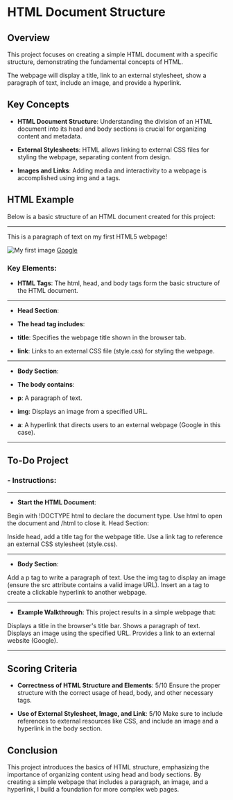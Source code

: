 # HTML Document Structure

## Overview

This project focuses on creating a simple HTML document with a specific structure, demonstrating the fundamental concepts of HTML. 

The webpage will display a title, link to an external stylesheet, show a paragraph of text, include an image, and provide a hyperlink.

## Key Concepts
- **HTML Document Structure**: Understanding the division of an HTML document into its head and body sections is crucial for organizing content and metadata.

- **External Stylesheets**: HTML allows linking to external CSS files for styling the webpage, separating content from design.

- **Images and Links**: Adding media and interactivity to a webpage is accomplished using img and a tags.

## HTML Example
Below is a basic structure of an HTML document created for this project:

---

<html>
<head>
  <title>My First Webpage</title>
  <link rel="stylesheet" type="text/css" href="style.css">
</head>
<body>
  <p>This is a paragraph of text on my first HTML5 webpage!</p>
  <img src="https://www.example.com/image.jpg" alt="My first image">
  <a href="https://www.google.com">Google</a>
</body>
</html>

### Key Elements:
- **HTML Tags**: The html, head, and body tags form the basic structure of the HTML document.
---
- **Head Section**:<br>
- **The head tag includes**:

- **title**: Specifies the webpage title shown in the browser tab.
- **link**: Links to an external CSS file (style.css) for styling the webpage.
---
- **Body Section**: <br>
- **The body contains**:

- **p**: A paragraph of text.
- **img**: Displays an image from a specified URL.
- **a**: A hyperlink that directs users to an external webpage (Google in this case).
---

## To-Do Project
### - **Instructions**:
---
- **Start the HTML Document**:

Begin with !DOCTYPE html to declare the document type.
Use html to open the document and /html to close it.
Head Section:

Inside head, add a title tag for the webpage title.
Use a link tag to reference an external CSS stylesheet (style.css).

---
- **Body Section**:

Add a p tag to write a paragraph of text.
Use the img tag to display an image (ensure the src attribute contains a valid image URL).
Insert an a tag to create a clickable hyperlink to another webpage.

---
- **Example Walkthrough**:
This project results in a simple webpage that:

Displays a title in the browser's title bar.
Shows a paragraph of text.
Displays an image using the specified URL.
Provides a link to an external website (Google).

---

## Scoring Criteria
- **Correctness of HTML Structure and Elements**: 5/10 
Ensure the proper structure with the correct usage of head, body, and other necessary tags.

- **Use of External Stylesheet, Image, and Link**: 5/10 
Make sure to include references to external resources like CSS, and include an image and a hyperlink in the body section.

## Conclusion
This project introduces the basics of HTML structure, emphasizing the importance of organizing content using head and body sections. By creating a simple webpage that includes a paragraph, an image, and a hyperlink, I build a foundation for more complex web pages.